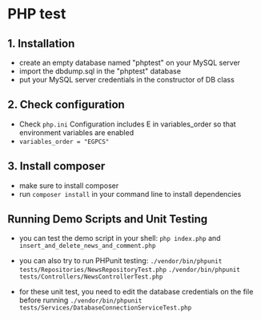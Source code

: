 # PHP test

## 1. Installation

- create an empty database named "phptest" on your MySQL server
- import the dbdump.sql in the "phptest" database
- put your MySQL server credentials in the constructor of DB class

## 2. Check configuration

- Check `php.ini` Configuration includes E in variables_order so that environment variables are enabled
- `variables_order = "EGPCS"`

## 3. Install composer

- make sure to install composer
- run `composer install` in your command line to install dependencies

## Running Demo Scripts and Unit Testing

- you can test the demo script in your shell: `php index.php` and `insert_and_delete_news_and_comment.php`
- you can also try to run PHPunit testing:
  `./vendor/bin/phpunit tests/Repositories/NewsRepositoryTest.php`
  `./vendor/bin/phpunit tests/Controllers/NewsControllerTest.php`

- for these unit test, you need to edit the database credentials on the file before running
  `./vendor/bin/phpunit tests/Services/DatabaseConnectionServiceTest.php`
